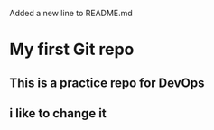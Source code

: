 Added a new line to README.md
# My first Git repo
## This is a practice repo for DevOps
## i like to change it
